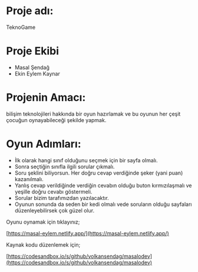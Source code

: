 # Proje adı:
TeknoGame

# Proje Ekibi
  - Masal Şendağ
  - Ekin Eylem Kaynar

# Projenin Amacı:

bilişim teknolojileri hakkında bir oyun hazırlamak ve bu oyunun her çeşit çocuğun oynayabileceği şekilde yapmak.

# Oyun Adımları:
- İlk olarak hangi sınıf olduğunu seçmek için bir sayfa olmalı.
- Sonra seçtiğin sınıfla ilgili sorular çıkmalı. 
- Soru şeklini biliyorsun. Her doğru cevap verdiğinde şeker (yani puan) kazanılmalı.
- Yanlış cevap verildiğinde verdiğin cevabın olduğu buton kırmızılaşmalı ve yeşille doğru cevabı göstermeli.
- Sorular bizim tarafımızdan yazılacaktır.
- Oyunun sonunda da seden bir kedi olmalı vede soruların olduğu sayfaları düzenleyebilirsek çok güzel olur. 


Oyunu oynamak için tıklayınız; 

[https://masal-eylem.netlify.app/](https://masal-eylem.netlify.app/)


Kaynak kodu düzenlemek için;

[https://codesandbox.io/s/github/volkansendag/masalodev](https://codesandbox.io/s/github/volkansendag/masalodev)

